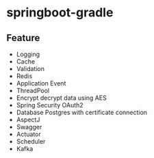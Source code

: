# springboot-gradle

## Feature
- Logging
- Cache
- Validation
- Redis
- Application Event
- ThreadPool
- Encrypt decrypt data using AES
- Spring Security OAuth2
- Database Postgres with certificate connection
- AspectJ
- Swagger
- Actuator
- Scheduler
- Kafka
